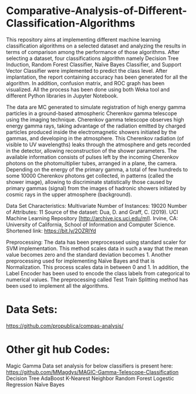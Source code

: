 # Comparative-Analysis-of-Different-Classification-Algorithms
This repository aims at implementing different machine learning classification algorithms on a selected dataset and analyzing the results in terms of comparison among the performance of those algorithms. After selecting a dataset, four classifications algorithm namely Decision Tree Induction, Random Forest Classifier, Naïve Bayes Classifier, and Support Vector Classifier were implemented to predict the class level. After implantation, the report containing accuracy has been generated for all the algorithm. In addition, confusion matrix, and ROC graph has been visualized. All the process has been done using both Weka tool and different Python libraries in Jupyter Notebook.

The data are MC generated to simulate registration of high energy gamma particles in a ground-based atmospheric Cherenkov gamma telescope using the imaging technique. Cherenkov gamma telescope observes high energy gamma rays, taking advantage of the radiation emitted by charged particles produced inside the electromagnetic showers initiated by the gammas, and developing in the atmosphere. This Cherenkov radiation (of visible to UV wavelengths) leaks through the atmosphere and gets recorded in the detector, allowing reconstruction
of the shower parameters. The available information consists of pulses left by the incoming Cherenkov photons on the photomultiplier tubes, arranged in a plane, the camera. Depending on the energy of the primary gamma, a total of few hundreds to some 10000 Cherenkov photons get collected, in patterns (called the shower image), allowing to discriminate statistically those caused by primary gammas (signal) from the images of hadronic showers initiated by cosmic rays in the upper atmosphere (background).

Data Set Characteristics: Multivariate
Number of Instances: 19020
Number of Attributes: 11
Source of the dataset: Dua, D. and Graff, C. (2019). UCI Machine Learning Repository [http://archive.ics.uci.edu/ml].
Irvine, CA: University of California, School of Information and Computer Science.
Shortened link: https://bit.ly/2OZRIYd

Preprocessing:
The data has been preprocessed using standard scaler for SVM implementation. This method scales data in such a way that the mean value becomes zero and the standard deviation becomes 1. Another preprocessing used for implementing Naïve Bayes and that is Normalization. This process scales data in between 0 and 1. In addition, the Label Encoder has been used to encode the class labels from categorical to numerical values. The preprocessing called Test Train Splitting method has been used to implement all the algorithms.


# Data Sets:
https://github.com/propublica/compas-analysis/

# Other git hub Codes:
Magic Gamma Data set analysis for below classifiers is present here: https://github.com/MMagdys/MAGIC-Gamma-Telescope-Classification
Decision Tree
AdaBoost
K-Nearest Neighbor
Random Forest
Logestic Regression
Naïve Bayes
